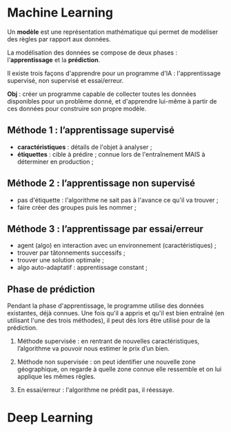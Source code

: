 # Machine Learning

Un **modèle** est une représentation mathématique qui permet de modéliser des règles par rapport aux données. 

La modélisation des données se compose de deux phases : l'**apprentissage** et la **prédiction**. 

Il existe trois façons d'apprendre pour un programme d'IA : l'apprentissage supervisé, non supervisé et essai/erreur. 

**Obj** : créer un programme capable de collecter toutes les données disponibles pour un problème donné, et d'apprendre lui-même à partir de ces données pour construire son propre modèle.

## Méthode 1 : l’apprentissage supervisé

* **caractéristiques** : détails de l'objet à analyser ;
* **étiquettes** : cible à prédire ; connue lors de l'entraînement MAIS à déterminer en production ;

## Méthode 2 : l’apprentissage non supervisé 

* pas d'étiquette : l'algorithme ne sait pas à l'avance ce qu'il va trouver ;
* faire créer des groupes puis les nommer ;

## Méthode 3 : l’apprentissage par essai/erreur

* agent (algo) en interaction avec un environnement (caractéristiques) ; 
* trouver par tâtonnements successifs ; 
* trouver une solution optimale ; 
* algo auto-adaptatif : apprentissage constant ;

## Phase de prédiction 

Pendant la phase d'apprentissage, le programme utilise des données existantes, déjà connues. Une fois qu'il a appris et qu'il est bien entraîné (en utilisant l'une des trois méthodes), il peut dès lors être utilisé pour de la prédiction. 

1. Méthode supervisée : en rentrant de nouvelles caractéristiques, l’algorithme va pouvoir nous estimer le prix d’un bien. 

2. Méthode non supervisée : on peut identifier une nouvelle zone géographique, on regarde à quelle zone connue elle ressemble et on lui applique les mêmes règles. 

3. En essai/erreur : l'algorithme ne prédit pas, il réessaye. 

# Deep Learning
